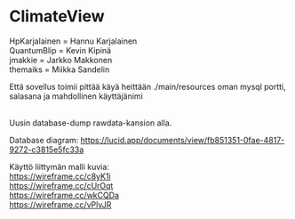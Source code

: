 # ClimateView

HpKarjalainen = Hannu Karjalainen <br/>
QuantumBlip = Kevin Kipinä<br/>
jmakkie = Jarkko Makkonen<br/>
themaiks = Miikka Sandelin

Että sovellus toimii pittää käyä heittään ./main/resources oman mysql portti, salasana ja mahdollinen käyttäjänimi<br/><br/>

Uusin database-dump rawdata-kansion alla.

Database diagram: https://lucid.app/documents/view/fb851351-0fae-4817-9272-c3815e5fc33a

Käyttö liittymän malli kuvia:<br/>
https://wireframe.cc/c8yK1i <br/>
https://wireframe.cc/cUrOqt <br/>
https://wireframe.cc/wkCQDa <br/>
https://wireframe.cc/vPlvJR <br/>
